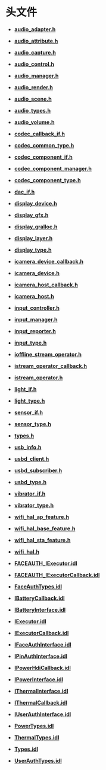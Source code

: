 # 头文件<a name="ZH-CN_TOPIC_0000001343120281"></a>

-   **[audio\_adapter.h](audio__adapter_8h.md)**  

-   **[audio\_attribute.h](audio__attribute_8h.md)**  

-   **[audio\_capture.h](audio__capture_8h.md)**  

-   **[audio\_control.h](audio__control_8h.md)**  

-   **[audio\_manager.h](audio__manager_8h.md)**  

-   **[audio\_render.h](audio__render_8h.md)**  

-   **[audio\_scene.h](audio__scene_8h.md)**  

-   **[audio\_types.h](audio__types_8h.md)**  

-   **[audio\_volume.h](audio__volume_8h.md)**  

-   **[codec\_callback\_if.h](codec__callback__if_8h.md)**  

-   **[codec\_common\_type.h](codec__common__type_8h.md)**  

-   **[codec\_component\_if.h](codec__component__if_8h.md)**  

-   **[codec\_component\_manager.h](codec__component__manager_8h.md)**  

-   **[codec\_component\_type.h](codec__component__type_8h.md)**  

-   **[dac\_if.h](dac__if_8h.md)**  

-   **[display\_device.h](display__device_8h.md)**  

-   **[display\_gfx.h](display__gfx_8h.md)**  

-   **[display\_gralloc.h](display__gralloc_8h.md)**  

-   **[display\_layer.h](display__layer_8h.md)**  

-   **[display\_type.h](display__type_8h.md)**  

-   **[icamera\_device\_callback.h](icamera__device__callback_8h.md)**  

-   **[icamera\_device.h](icamera__device_8h.md)**  

-   **[icamera\_host\_callback.h](icamera__host__callback_8h.md)**  

-   **[icamera\_host.h](icamera__host_8h.md)**  

-   **[input\_controller.h](input__controller_8h.md)**  

-   **[input\_manager.h](input__manager_8h.md)**  

-   **[input\_reporter.h](input__reporter_8h.md)**  

-   **[input\_type.h](input__type_8h.md)**  

-   **[ioffline\_stream\_operator.h](ioffline__stream__operator_8h.md)**  

-   **[istream\_operator\_callback.h](istream__operator__callback_8h.md)**  

-   **[istream\_operator.h](istream__operator_8h.md)**  

-   **[light\_if.h](light__if_8h.md)**  

-   **[light\_type.h](light_8typeh.md)**  

-   **[sensor\_if.h](sensor__if_8h.md)**  

-   **[sensor\_type.h](sensor__type_8h.md)**  

-   **[types.h](types_8h.md)**  

-   **[usb\_info.h](usb__info_8h.md)**  

-   **[usbd\_client.h](usbd__client_8h.md)**  

-   **[usbd\_subscriber.h](usbd__subscriber_8h.md)**  

-   **[usbd\_type.h](usbd__type_8h.md)**  

-   **[vibrator\_if.h](vibrator__if_8h.md)**  

-   **[vibrator\_type.h](vibrator__type_8h.md)**  

-   **[wifi\_hal\_ap\_feature.h](wifi__hal__ap__feature_8h.md)**  

-   **[wifi\_hal\_base\_feature.h](wifi__hal__base__feature_8h.md)**  

-   **[wifi\_hal\_sta\_feature.h](wifi__hal__sta__feature_8h.md)**  

-   **[wifi\_hal.h](wifi__hal_8h.md)**  

-   **[FACEAUTH\_IExecutor.idl](face__auth_2_i_executor_8idl.md)**  

-   **[FACEAUTH\_IExecutorCallback.idl](face__auth_2_i_executor_callback_8idl.md)**  

-   **[FaceAuthTypes.idl](_face_auth_types_8idl.md)**  

-   **[IBatteryCallback.idl](_i_battery_callback_8idl.md)**  

-   **[IBatteryInterface.idl](_i_battery_interface_8idl.md)**  

-   **[IExecutor.idl](pin__auth_2_i_executor_8idl.md)**  

-   **[IExecutorCallback.idl](pin__auth_2_i_executor_callback_8idl.md)**  

-   **[IFaceAuthInterface.idl](_i_face_auth_interface_8idl.md)**  

-   **[IPinAuthInterface.idl](_i_pin_auth_interface_8idl.md)**  

-   **[IPowerHdiCallback.idl](_i_power_hdi_callback_8idl.md)**  

-   **[IPowerInterface.idl](_i_power_interface_8idl.md)**  

-   **[IThermalInterface.idl](_i_thermal_interface_8idl.md)**  

-   **[IThermalCallback.idl](_i_thermal_callback_8idl.md)**  

-   **[IUserAuthInterface.idl](_i_user_auth_interface_8idl.md)**  

-   **[PowerTypes.idl](_power_types_8idl.md)**  

-   **[ThermalTypes.idl](_thermal_types_8idl.md)**  

-   **[Types.idl](_types_8idl.md)**  

-   **[UserAuthTypes.idl](_user_auth_types_8idl.md)**  


